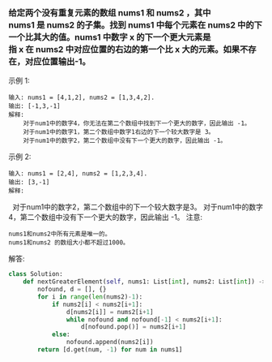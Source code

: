 ### 给定两个没有重复元素的数组 nums1 和 nums2 ，其中nums1 是 nums2 的子集。找到 nums1 中每个元素在 nums2 中的下一个比其大的值。nums1 中数字 x 的下一个更大元素是指 x 在 nums2 中对应位置的右边的第一个比 x 大的元素。如果不存在，对应位置输出-1。

示例 1:

    输入: nums1 = [4,1,2], nums2 = [1,3,4,2].
    输出: [-1,3,-1]
    解释:
        对于num1中的数字4，你无法在第二个数组中找到下一个更大的数字，因此输出 -1。
        对于num1中的数字1，第二个数组中数字1右边的下一个较大数字是 3。
        对于num1中的数字2，第二个数组中没有下一个更大的数字，因此输出 -1。
示例 2:

    输入: nums1 = [2,4], nums2 = [1,2,3,4].
    输出: [3,-1]
    解释:
        对于num1中的数字2，第二个数组中的下一个较大数字是3。
        对于num1中的数字4，第二个数组中没有下一个更大的数字，因此输出 -1。
注意:

    nums1和nums2中所有元素是唯一的。
    nums1和nums2 的数组大小都不超过1000。

解答:
```python 
class Solution:
    def nextGreaterElement(self, nums1: List[int], nums2: List[int]) -> List[int]:
        nofound, d = [], {}
        for i in range(len(nums2)-1):
            if nums2[i] < nums2[i+1]:
                d[nums2[i]] = nums2[i+1]
                while nofound and nofound[-1] < nums2[i+1]:
                    d[nofound.pop()] = nums2[i+1]
            else:
                nofound.append(nums2[i])
        return [d.get(num, -1) for num in nums1]
```